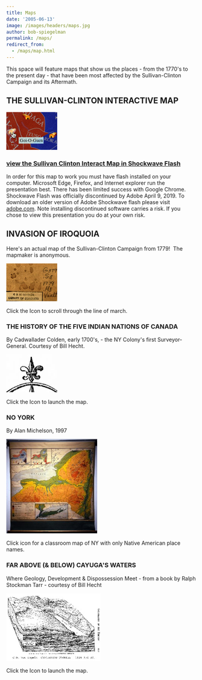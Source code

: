 ```yaml
---
title: Maps
date: '2005-06-13'
image: /images/headers/maps.jpg
author: bob-spiegelman
permalink: /maps/
redirect_from:
  - /maps/map.html
---
```

This space will feature maps that show us the places - from the 1770's to the present day - that have been most affected by the Sullivan-Clinton Campaign and its Aftermath.

## THE SULLIVAN-CLINTON INTERACTIVE MAP
![Sullivan Clinton Interactive Map](/images/thumbs/thumbmappg.jpg)

### [view the Sullivan Clinton Interact Map in Shockwave Flash](/mapset/shell.swf)
In order for this map to work you must have flash installed on your computer.
Microsoft Edge, Firefox, and Internet explorer run the presentation best. There has been limited success with Google Chrome. Shockwave Flash was officially discontinued by Adobe April 9, 2019. To download an older version of Adobe Shockwave flash please visit [adobe.com](https://www.adobe.com/products/shockwaveplayer/shwv_distribution3.html). Note installing discontinued software carries a risk. If you chose to view this presentation you do at your own risk.


## INVASION OF IROQUOIA

Here's an actual map of the Sullivan-Clinton Campaign from 1779!  The mapmaker is anonymous.

[![Invasion of Iroquoia](/images/thumbs/thumbiroquois.jpg)](/images/maps/iroquoisinvasion.jpg "Launch the Invasion of Iroquoia Map")

Click the Icon to scroll through the line of march.

### THE HISTORY OF THE FIVE INDIAN NATIONS OF CANADA

By Cadwallader Colden, early 1700's, - the NY Colony's first Surveyor-General. Courtesy of Bill Hecht.

[![Invasion of Iroquoia](/images/thumbs/thumb5878.jpg)](/images/maps/5878.jpg "Launch The History of The Five Indian Nations of Canada Map")

Click the Icon to launch the map.

### NO YORK

By Alan Michelson, 1997

[![No York](/images/thumbs/newtribenoyork_tn.jpg)](/images/maps/newtribenoyork.jpg "Launch The No York Map")

Click icon for a classroom map of NY with only Native American place names.

### FAR ABOVE (& BELOW) CAYUGA'S WATERS

Where Geology, Development & Dispossession Meet - from a book by Ralph Stockman Tarr - courtesy of Bill Hecht

[![Ithaca-Cornell_Cayuga Map Image](/images/thumbs/Block-Diagram-of-Ithaca-Cor_tn.jpg)](/images/maps/Block-Diagram-of-Ithaca-Cor.gif "Launch The Block Diagrams of Ithaca-Cornell_Cayuga Map")

Click the Icon to launch the map.
